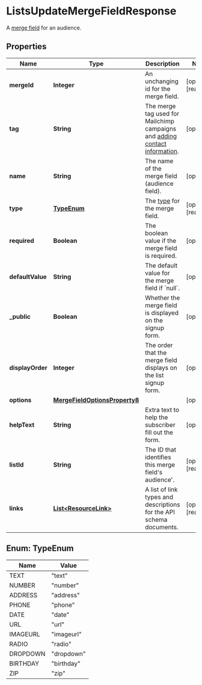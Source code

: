 

# ListsUpdateMergeFieldResponse

A [merge field](https://mailchimp.com/developer/marketing/docs/merge-fields/) for an audience.

## Properties

| Name | Type | Description | Notes |
|------------ | ------------- | ------------- | -------------|
|**mergeId** | **Integer** | An unchanging id for the merge field. |  [optional] [readonly] |
|**tag** | **String** | The merge tag used for Mailchimp campaigns and [adding contact information](https://mailchimp.com/developer/marketing/docs/merge-fields/#add-merge-data-to-contacts). |  [optional] |
|**name** | **String** | The name of the merge field (audience field). |  [optional] |
|**type** | [**TypeEnum**](#TypeEnum) | The [type](https://mailchimp.com/developer/marketing/docs/merge-fields/#structure) for the merge field. |  [optional] [readonly] |
|**required** | **Boolean** | The boolean value if the merge field is required. |  [optional] |
|**defaultValue** | **String** | The default value for the merge field if &#x60;null&#x60;. |  [optional] |
|**_public** | **Boolean** | Whether the merge field is displayed on the signup form. |  [optional] |
|**displayOrder** | **Integer** | The order that the merge field displays on the list signup form. |  [optional] |
|**options** | [**MergeFieldOptionsProperty8**](MergeFieldOptionsProperty8.md) |  |  [optional] |
|**helpText** | **String** | Extra text to help the subscriber fill out the form. |  [optional] |
|**listId** | **String** | The ID that identifies this merge field&#39;s audience&#39;. |  [optional] [readonly] |
|**links** | [**List&lt;ResourceLink&gt;**](ResourceLink.md) | A list of link types and descriptions for the API schema documents. |  [optional] [readonly] |



## Enum: TypeEnum

| Name | Value |
|---- | -----|
| TEXT | &quot;text&quot; |
| NUMBER | &quot;number&quot; |
| ADDRESS | &quot;address&quot; |
| PHONE | &quot;phone&quot; |
| DATE | &quot;date&quot; |
| URL | &quot;url&quot; |
| IMAGEURL | &quot;imageurl&quot; |
| RADIO | &quot;radio&quot; |
| DROPDOWN | &quot;dropdown&quot; |
| BIRTHDAY | &quot;birthday&quot; |
| ZIP | &quot;zip&quot; |



